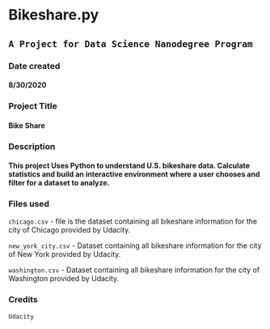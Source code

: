 # Bikeshare.py
 ##   `A Project for Data Science Nanodegree Program`

### Date created
#### 8/30/2020

### Project Title
#### Bike Share

### Description
#### This project Uses Python to understand U.S. bikeshare data. Calculate statistics and build an interactive environment where a user chooses and filter for a dataset to analyze.

### Files used
`chicago.csv` - file is the dataset containing all bikeshare information for the city of Chicago provided by Udacity.

`new_york_city.csv` - Dataset containing all bikeshare information for the city of New York provided by Udacity.

`washington.csv` - Dataset containing all bikeshare information for the city of Washington provided by Udacity.

### Credits
`Udacity`

